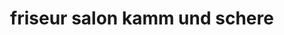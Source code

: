 ---
title: "friseur salon kamm und schere"
url: /emmendingen/friseur-salon-kamm-und-schere/
shop: Friseur
---